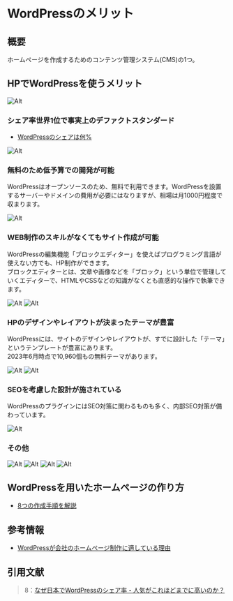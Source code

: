 # WordPressのメリット

## 概要

ホームページを作成するためのコンテンツ管理システム(CMS)の1つ。  

## HPでWordPressを使うメリット

![Alt](../13_Ref/448_WordPress/r448_WordPress_テーマ選定8_2.png)

### シェア率世界1位で事実上のデファクトスタンダード

- [WordPressのシェアは何%](https://blog-bootcamp.jp/start/wordpress-share/)

![Alt](../13_Ref/448_WordPress/r448_WordPress_テーマ選定8_1.png)

### 無料のため低予算での開発が可能

WordPressはオープンソースのため、無料で利用できます。WordPressを設置するサーバーやドメインの費用が必要にはなりますが、相場は月1000円程度で収まります。  

![Alt](../13_Ref/448_WordPress/r448_WordPress_テーマ選定8_3.png)

### WEB制作のスキルがなくてもサイト作成が可能

WordPressの編集機能「ブロックエディター」を使えばプログラミング言語が使えない方でも、HP制作ができます。  
ブロックエディターとは、文章や画像などを「ブロック」という単位で管理していくエディターで、HTMLやCSSなどの知識がなくとも直感的な操作で執筆できます。  

![Alt](../13_Ref/448_WordPress/r448_WordPress_テーマ選定8_4.png)
![Alt](../13_Ref/448_WordPress/r448_WordPress_テーマ選定8_5.png)

### HPのデザインやレイアウトが決まったテーマが豊富

WordPressには、サイトのデザインやレイアウトが、すでに設計した「テーマ」というテンプレートが豊富にあります。  
2023年6月時点で10,960個もの無料テーマがあります。

![Alt](../13_Ref/448_WordPress/r448_WordPress_テーマ選定8_7.png)
![Alt](../13_Ref/448_WordPress/r448_WordPress_テーマ選定8_8.png)

### SEOを考慮した設計が施されている

WordPressのプラグインにはSEO対策に関わるものも多く、内部SEO対策が備わっています。  

![Alt](../13_Ref/448_WordPress/r448_WordPress_テーマ選定8_6.png)

### その他

![Alt](../13_Ref/448_WordPress/r448_WordPress_テーマ選定8_9.png)
![Alt](../13_Ref/448_WordPress/r448_WordPress_テーマ選定8_10.png)
![Alt](../13_Ref/448_WordPress/r448_WordPress_テーマ選定8_11.png)
![Alt](../13_Ref/448_WordPress/r448_WordPress_テーマ選定8_12.png)

## WordPressを用いたホームページの作り方

- [8つの作成手順を解説](https://www.webdeki.com/column/9845/)

## 参考情報

- [WordPressが会社のホームページ制作に適している理由](https://www.xserver.ne.jp/bizhp/why-wordpress-is-suitable/#%E4%B8%96%E7%95%8C%E3%82%B7%E3%82%A7%E3%82%A21%E4%BD%8D)

## 引用文献

> 8：[なぜ日本でWordPressのシェア率・人気がこれほどまでに高いのか？](https://www.1st-net.jp/blog/wordpress-popular-reason/)

